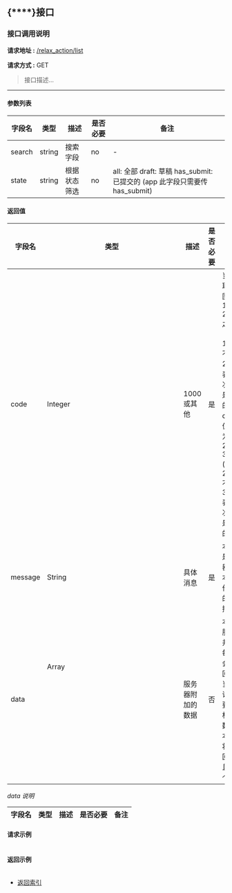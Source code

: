 ## {****}接口

### 接口调用说明

__请求地址 :__ [/relax_action/list](#)

__请求方式 :__ GET

> 接口描述...

--------------------------------------

#### 参数列表

|字段名|类型|描述|是否必要|备注|
|-|-|-|-|-|
|search|string|搜索字段|no|-|
|state|string|根据状态筛选|no|all: 全部 draft: 草稿 has_submit: 已提交的 (app 此字段只需要传 has_submit)|


#### 返回值

|字段名|类型|描述|是否必要|备注|
|-|-|-|-|-|
|code|Integer|1000 或其他|是|当code取值范围为 1000 - 2000 之间时（包含1000, 不包含2000）表示此次操作是成功的。当code取值范围为 2000 - 3000 (包含2000, 不包含3000)表示此次操作是失败的|
|message|String|具体消息|是|本字段是服务器对于本次操作结果的消息描述|
|data|Array<Object>|服务器附加的数据|否|本字段服务器并不是每次都会返回，大当每次请求需要返回相应的数据时本字段将会返回，并且是一个数组|

_data 说明_

|字段名|类型|描述|是否必要|备注|
|-|-|-|-|-|


#### 请求示例

```json

```

#### 返回示例

```json


```

* [返回索引](../readme.md)
